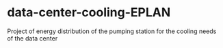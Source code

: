 # data-center-cooling-EPLAN
Project of energy distribution of the pumping station for the cooling needs of the data center

